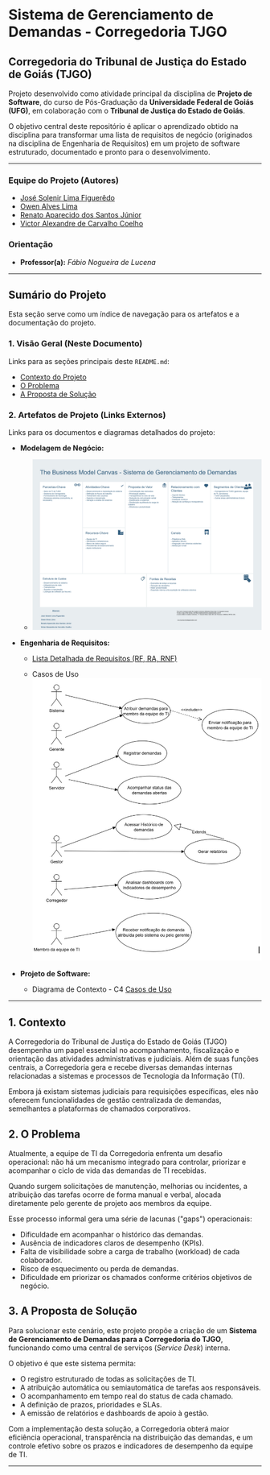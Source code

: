 # Sistema de Gerenciamento de Demandas - Corregedoria TJGO
## Corregedoria do Tribunal de Justiça do Estado de Goiás (TJGO)

Projeto desenvolvido como atividade principal da disciplina de **Projeto de Software**, do curso de Pós-Graduação da **Universidade Federal de Goiás (UFG)**, em colaboração com o **Tribunal de Justiça do Estado de Goiás**.

O objetivo central deste repositório é aplicar o aprendizado obtido na disciplina para transformar uma lista de requisitos de negócio (originados na disciplina de Engenharia de Requisitos) em um projeto de software estruturado, documentado e pronto para o desenvolvimento.

---

### Equipe do Projeto (Autores)

* [José Solenir Lima Figuerêdo](https://github.com/Solenir)
* [Owen Alves Lima](https://github.com/mr0wen)
* [Renato Aparecido dos Santos Júnior](https://github.com/renatojunior0)
* [Victor Alexandre de Carvalho Coelho](https://github.com/victor-alexandre)

### Orientação

* **Professor(a):** *Fábio Nogueira de Lucena*

---

## Sumário do Projeto

Esta seção serve como um índice de navegação para os artefatos e a documentação do projeto.

### 1. Visão Geral (Neste Documento)

Links para as seções principais deste `README.md`:

* [Contexto do Projeto](#1-contexto)
* [O Problema](#2-o-problema)
* [A Proposta de Solução](#3-a-proposta-de-solução)

### 2. Artefatos de Projeto (Links Externos)

Links para os documentos e diagramas detalhados do projeto:

* **Modelagem de Negócio:**
    * ![Project Model Canvas](imagens/CanvasTJGO.png)

* **Engenharia de Requisitos:**
    * [Lista Detalhada de Requisitos (RF, RA, RNF)](Requisitos/README.md)

    * Casos de Uso 
        ![Casos de Uso](imagens/casos_de_uso.png)


* **Projeto de Software:**
    * Diagrama de Contexto - C4
        [Casos de Uso](Artefato%201%20-%20Diagrama%20de%20Contexto%20(C4)/README.md)

---



## 1. Contexto

A Corregedoria do Tribunal de Justiça do Estado de Goiás (TJGO) desempenha um papel essencial no acompanhamento, fiscalização e orientação das atividades administrativas e judiciais. Além de suas funções centrais, a Corregedoria gera e recebe diversas demandas internas relacionadas a sistemas e processos de Tecnologia da Informação (TI).

Embora já existam sistemas judiciais para requisições específicas, eles não oferecem funcionalidades de gestão centralizada de demandas, semelhantes a plataformas de chamados corporativos.

## 2. O Problema

Atualmente, a equipe de TI da Corregedoria enfrenta um desafio operacional: não há um mecanismo integrado para controlar, priorizar e acompanhar o ciclo de vida das demandas de TI recebidas.

Quando surgem solicitações de manutenção, melhorias ou incidentes, a atribuição das tarefas ocorre de forma manual e verbal, alocada diretamente pelo gerente de projeto aos membros da equipe.

Esse processo informal gera uma série de lacunas ("gaps") operacionais:

* Dificuldade em acompanhar o histórico das demandas.
* Ausência de indicadores claros de desempenho (KPIs).
* Falta de visibilidade sobre a carga de trabalho (workload) de cada colaborador.
* Risco de esquecimento ou perda de demandas.
* Dificuldade em priorizar os chamados conforme critérios objetivos de negócio.

## 3. A Proposta de Solução

Para solucionar este cenário, este projeto propõe a criação de um **Sistema de Gerenciamento de Demandas para a Corregedoria do TJGO**, funcionando como uma central de serviços (*Service Desk*) interna.

O objetivo é que este sistema permita:

* O registro estruturado de todas as solicitações de TI.
* A atribuição automática ou semiautomática de tarefas aos responsáveis.
* O acompanhamento em tempo real do status de cada chamado.
* A definição de prazos, prioridades e SLAs.
* A emissão de relatórios e dashboards de apoio à gestão.

Com a implementação desta solução, a Corregedoria obterá maior eficiência operacional, transparência na distribuição das demandas, e um controle efetivo sobre os prazos e indicadores de desempenho da equipe de TI.

---




